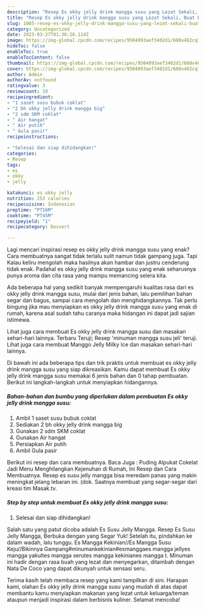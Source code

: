 ```yaml
---
description: "Resep Es okky jelly drink mangga susu yang Lezat Sekali, Buat Buka Puasa Enak"
title: "Resep Es okky jelly drink mangga susu yang Lezat Sekali, Buat Buka Puasa Enak"
slug: 1065-resep-es-okky-jelly-drink-mangga-susu-yang-lezat-sekali-buat-buka-puasa-enak
category: Uncategorized
date: 2023-03-27T01:36:26.114Z
image: https://img-global.cpcdn.com/recipes/9504093aef3402d1/680x482cq70/es-okky-jelly-drink-mangga-susu-foto-resep-utama.jpg
hideToc: false
enableToc: true
enableTocContent: false
thumbnail: https://img-global.cpcdn.com/recipes/9504093aef3402d1/680x482cq70/es-okky-jelly-drink-mangga-susu-foto-resep-utama.jpg
cover: https://img-global.cpcdn.com/recipes/9504093aef3402d1/680x482cq70/es-okky-jelly-drink-mangga-susu-foto-resep-utama.jpg
author: Admin
authorAv: notfound
ratingvalue: 3
reviewcount: 18
recipeingredient:
- "1 saset susu bubuk coklat"
- "2 bh okky jelly drink mangga big"
- "2 sdm SKM coklat"
- " Air hangat"
- " Air putih"
- " Gula pasir"
recipeinstructions:

- "Selesai dan siap dihidangkan!"
categories:
- Resep
tags:
- es
- okky
- jelly

katakunci: es okky jelly 
nutrition: 253 calories
recipecuisine: Indonesian
preptime: "PT16M"
cooktime: "PT45M"
recipeyield: "1"
recipecategory: Dessert

---
```



Lagi mencari inspirasi resep es okky jelly drink mangga susu yang enak? Cara membuatnya sangat tidak terlalu sulit namun tidak gampang juga. Tapi Kalau keliru mengolah maka hasilnya akan hambar dan justru cenderung tidak enak. Padahal es okky jelly drink mangga susu yang enak seharusnya punya aroma dan cita rasa yang mampu memancing selera kita.


Ada beberapa hal yang sedikit banyak mempengaruhi kualitas rasa dari es okky jelly drink mangga susu, mulai dari jenis bahan, lalu pemilihan bahan segar dan bagus, sampai cara mengolah dan menghidangkannya. Tak perlu bingung jika mau menyiapkan es okky jelly drink mangga susu yang enak di rumah, karena asal sudah tahu caranya maka hidangan ini dapat jadi sajian istimewa.

Lihat juga cara membuat Es okky jelly drink mangga susu dan masakan sehari-hari lainnya. Terbaru Teruji; Resep &#39;minuman mangga susu jeli&#39; teruji. Lihat juga cara membuat Manggo Jelly Milky Ice dan masakan sehari-hari lainnya.


Di bawah ini ada beberapa tips dan trik praktis untuk membuat es okky jelly drink mangga susu yang siap dikreasikan. Kamu dapat membuat Es okky jelly drink mangga susu memakai 6 jenis bahan dan 0 tahap pembuatan. Berikut ini langkah-langkah untuk menyiapkan hidangannya.

<!--inarticleads1-->

##### Bahan-bahan dan bumbu yang diperlukan dalam pembuatan Es okky jelly drink mangga susu:

1. Ambil 1 saset susu bubuk coklat
1. Sediakan 2 bh okky jelly drink mangga big
1. Gunakan 2 sdm SKM coklat
1. Gunakan  Air hangat
1. Persiapkan  Air putih
1. Ambil  Gula pasir


Berikut ini resep dan cara membuatnya. Baca Juga : Puding Alpukat Cokelat Jadi Menu Menghilangkan Kejenuhan di Rumah, Ini Resep dan Cara Membuatnya. Resep es susu jelly mangga bisa meredam panas yang makin meningkat jelang lebaran ini. (dok. Saatnya membuat yang segar-segar dari kreasi tim Masak.tv. 

<!--inarticleads2-->

##### Step by step untuk membuat Es okky jelly drink mangga susu:


1. Selesai dan siap dihidangkan!

Salah satu yang patut dicoba adalah Es Susu Jelly Mangga. Resep Es Susu Jelly Mangga, Berbuka dengan yang Segar Yuk! Setelah itu, pindahkan ke dalam wadah, lalu tunggu. Es Mangga Kekinian//Es Mangga Susu Keju//Bikinnya Gampang#minumankekinian#esmanggaes mangga jellyes mangga yakultes mangga serutes mangga kekinianes mangga t. Minuman ini hadir dengan rasa buah yang lezat dan menyegarkan, ditambah dengan Nata De Coco yang dapat dikunyah untuk sensasi seru. 

Terima kasih telah membaca resep yang kami tampilkan di sini. Harapan kami, olahan Es okky jelly drink mangga susu yang mudah di atas dapat membantu kamu menyiapkan makanan yang lezat untuk keluarga/teman ataupun menjadi inspirasi dalam berbisnis kuliner. Selamat mencoba!
